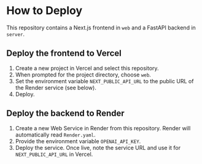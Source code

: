 # How to Deploy

This repository contains a Next.js frontend in `web` and a FastAPI backend in `server`.

## Deploy the frontend to Vercel
1. Create a new project in Vercel and select this repository.
2. When prompted for the project directory, choose `web`.
3. Set the environment variable `NEXT_PUBLIC_API_URL` to the public URL of the Render service (see below).
4. Deploy.

## Deploy the backend to Render
1. Create a new Web Service in Render from this repository. Render will automatically read `Render.yaml`.
2. Provide the environment variable `OPENAI_API_KEY`.
3. Deploy the service. Once live, note the service URL and use it for `NEXT_PUBLIC_API_URL` in Vercel.
